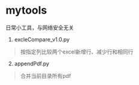 # mytools
日常小工具，与网络安全无关
1. excleCompare_v1.0.py
> 按指定列比较两个excel新增行、减少行和相同行
2. appendPdf.py
> 合并当前目录所有pdf
